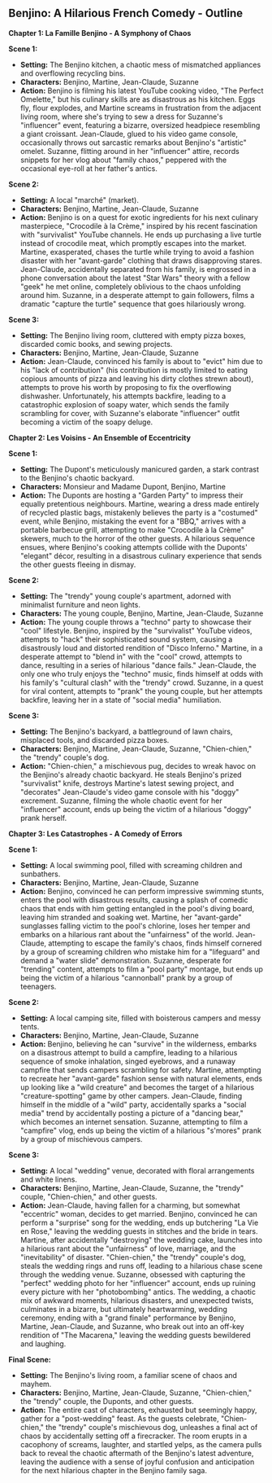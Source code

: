 ## Benjino: A Hilarious French Comedy - Outline

**Chapter 1: La Famille Benjino - A Symphony of Chaos**

**Scene 1:**

* **Setting:** The Benjino kitchen, a chaotic mess of mismatched appliances and overflowing recycling bins. 
* **Characters:** Benjino, Martine, Jean-Claude, Suzanne
* **Action:** Benjino is filming his latest YouTube cooking video, "The Perfect Omelette," but his culinary skills are as disastrous as his kitchen. Eggs fly, flour explodes, and Martine screams in frustration from the adjacent living room, where she's trying to sew a dress for Suzanne's "influencer" event, featuring a bizarre, oversized headpiece resembling a giant croissant. Jean-Claude, glued to his video game console, occasionally throws out sarcastic remarks about Benjino's "artistic" omelet. Suzanne, flitting around in her "influencer" attire, records snippets for her vlog about "family chaos," peppered with the occasional eye-roll at her father's antics.  

**Scene 2:**

* **Setting:**  A local "marché" (market).
* **Characters:**  Benjino, Martine, Jean-Claude, Suzanne
* **Action:**  Benjino is on a quest for exotic ingredients for his next culinary masterpiece, "Crocodile à la Crème,"  inspired by his recent fascination with "survivalist" YouTube channels. He ends up purchasing a live turtle instead of crocodile meat, which promptly escapes into the market. Martine, exasperated, chases the turtle while trying to avoid a fashion disaster with her "avant-garde" clothing that draws disapproving stares. Jean-Claude, accidentally separated from his family, is engrossed in a phone conversation about the latest "Star Wars" theory with a fellow "geek" he met online, completely oblivious to the chaos unfolding around him. Suzanne, in a desperate attempt to gain followers, films a dramatic "capture the turtle" sequence that goes hilariously wrong.  

**Scene 3:**

* **Setting:** The Benjino living room, cluttered with empty pizza boxes, discarded comic books, and sewing projects. 
* **Characters:** Benjino, Martine, Jean-Claude, Suzanne
* **Action:**  Jean-Claude, convinced his family is about to "evict" him due to his "lack of contribution" (his contribution is mostly limited to eating copious amounts of pizza and leaving his dirty clothes strewn about), attempts to prove his worth by proposing to fix the overflowing dishwasher. Unfortunately, his attempts backfire, leading to a catastrophic explosion of soapy water, which sends the family scrambling for cover, with Suzanne's elaborate "influencer" outfit becoming a victim of the soapy deluge.

**Chapter 2: Les Voisins - An Ensemble of Eccentricity**

**Scene 1:**

* **Setting:**  The Dupont's meticulously manicured garden, a stark contrast to the Benjino's chaotic backyard.
* **Characters:** Monsieur and Madame Dupont, Benjino, Martine
* **Action:** The Duponts are hosting a "Garden Party" to impress their equally pretentious neighbours.  Martine, wearing a dress made entirely of recycled plastic bags, mistakenly believes the party is a "costumed" event, while Benjino, mistaking the event for a "BBQ," arrives with a portable barbecue grill, attempting to make "Crocodile à la Crème" skewers, much to the horror of the other guests.  A hilarious sequence ensues, where Benjino's cooking attempts collide with the Duponts' "elegant" décor, resulting in a disastrous culinary experience that sends the other guests fleeing in dismay.

**Scene 2:**

* **Setting:**  The "trendy" young couple's apartment, adorned with minimalist furniture and neon lights. 
* **Characters:**  The young couple, Benjino, Martine, Jean-Claude, Suzanne
* **Action:** The young couple throws a "techno" party to showcase their "cool" lifestyle.  Benjino, inspired by the "survivalist" YouTube videos, attempts to "hack" their sophisticated sound system, causing a disastrously loud and distorted rendition of "Disco Inferno." Martine, in a desperate attempt to "blend in" with the "cool" crowd, attempts to dance, resulting in a series of hilarious "dance fails." Jean-Claude, the only one who truly enjoys the "techno" music, finds himself at odds with his family's "cultural clash" with the "trendy" crowd.  Suzanne, in a quest for viral content, attempts to "prank" the young couple, but her attempts backfire, leaving her in a state of "social media" humiliation.

**Scene 3:**

* **Setting:**  The Benjino's backyard, a battleground of lawn chairs, misplaced tools, and discarded pizza boxes.
* **Characters:**  Benjino, Martine, Jean-Claude, Suzanne, "Chien-chien," the "trendy" couple's dog.
* **Action:**  "Chien-chien," a mischievous pug, decides to wreak havoc on the Benjino's already chaotic backyard.  He steals Benjino's prized "survivalist" knife, destroys Martine's latest sewing project, and "decorates" Jean-Claude's video game console with his "doggy" excrement.  Suzanne, filming the whole chaotic event for her "influencer" account, ends up being the victim of a hilarious "doggy" prank herself.

**Chapter 3: Les Catastrophes -  A Comedy of Errors**

**Scene 1:**

* **Setting:**  A local swimming pool, filled with screaming children and sunbathers.
* **Characters:** Benjino, Martine, Jean-Claude, Suzanne
* **Action:**  Benjino, convinced he can perform impressive swimming stunts, enters the pool with disastrous results, causing a splash of comedic chaos that ends with him getting entangled in the pool's diving board, leaving him stranded and soaking wet.  Martine, her "avant-garde" sunglasses falling victim to the pool's chlorine, loses her temper and embarks on a hilarious rant about the "unfairness" of the world.  Jean-Claude, attempting to escape the family's chaos, finds himself cornered by a group of screaming children who mistake him for a "lifeguard" and demand a "water slide" demonstration. Suzanne, desperate for "trending" content, attempts to film a "pool party" montage, but ends up being the victim of a hilarious "cannonball" prank by a group of teenagers.

**Scene 2:**

* **Setting:**  A local camping site, filled with boisterous campers and messy tents.
* **Characters:** Benjino, Martine, Jean-Claude, Suzanne
* **Action:** Benjino, believing he can "survive" in the wilderness, embarks on a disastrous attempt to build a campfire, leading to a hilarious sequence of smoke inhalation, singed eyebrows, and a runaway campfire that sends campers scrambling for safety.  Martine, attempting to recreate her "avant-garde" fashion sense with natural elements, ends up looking like a "wild creature" and becomes the target of a hilarious "creature-spotting" game by other campers.  Jean-Claude, finding himself in the middle of a "wild" party, accidentally sparks a "social media" trend by accidentally posting a picture of a "dancing bear," which becomes an internet sensation. Suzanne, attempting to film a "campfire" vlog, ends up being the victim of a hilarious "s'mores" prank by a group of mischievous campers. 

**Scene 3:**

* **Setting:**  A local "wedding" venue, decorated with floral arrangements and white linens.
* **Characters:** Benjino, Martine, Jean-Claude, Suzanne, the "trendy" couple, "Chien-chien," and other guests.
* **Action:**  Jean-Claude, having fallen for a charming, but somewhat "eccentric" woman, decides to get married.  Benjino, convinced he can perform a "surprise" song for the wedding, ends up butchering "La Vie en Rose," leaving the wedding guests in stitches and the bride in tears.  Martine, after accidentally "destroying" the wedding cake, launches into a hilarious rant about the "unfairness" of love, marriage, and the "inevitability" of disaster. "Chien-chien," the "trendy" couple's dog, steals the wedding rings and runs off, leading to a hilarious chase scene through the wedding venue.  Suzanne, obsessed with capturing the "perfect" wedding photo for her "influencer" account, ends up ruining every picture with her "photobombing" antics.  The wedding, a chaotic mix of awkward moments, hilarious disasters, and unexpected twists, culminates in a bizarre, but ultimately heartwarming, wedding ceremony, ending with a "grand finale" performance by Benjino, Martine, Jean-Claude, and Suzanne, who break out into an off-key rendition of "The Macarena," leaving the wedding guests bewildered and laughing.

**Final Scene:**

* **Setting:**  The Benjino's living room, a familiar scene of chaos and mayhem.
* **Characters:** Benjino, Martine, Jean-Claude, Suzanne, "Chien-chien," the "trendy" couple, the Duponts, and other guests.
* **Action:** The entire cast of characters, exhausted but seemingly happy, gather for a "post-wedding" feast. As the guests celebrate, "Chien-chien," the "trendy" couple's mischievous dog, unleashes a final act of chaos by accidentally setting off a firecracker.  The room erupts in a cacophony of screams, laughter, and startled yelps, as the camera pulls back to reveal the chaotic aftermath of the Benjino's latest adventure, leaving the audience with a sense of joyful confusion and anticipation for the next hilarious chapter in the Benjino family saga. 
